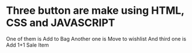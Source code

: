 # Three button are make using HTML, CSS and JAVASCRIPT
One of them is Add to Bag
Another one is Move to  wishlist
And third one is Add 1+1 Sale Item
